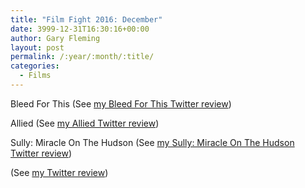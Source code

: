 ```yaml
---
title: "Film Fight 2016: December"
date: 3999-12-31T16:30:16+00:00
author: Gary Fleming
layout: post
permalink: /:year/:month/:title/
categories:
  - Films
---
```


Bleed For This (See [my Bleed For This Twitter review](https://twitter.com/garyfleming/status/805085470396911616))

Allied (See [my Allied Twitter review](https://twitter.com/garyfleming/status/805086572379074560))

Sully: Miracle On The Hudson (See [my Sully: Miracle On The Hudson Twitter review](https://twitter.com/garyfleming/status/808019193182425089))

 (See [my  Twitter review]())
